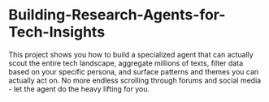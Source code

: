 # Building-Research-Agents-for-Tech-Insights
This project shows you how to build a specialized agent that can actually scout the entire tech landscape, aggregate millions of texts, filter data based on your specific persona, and surface patterns and themes you can actually act on. No more endless scrolling through forums and social media - let the agent do the heavy lifting for you.

